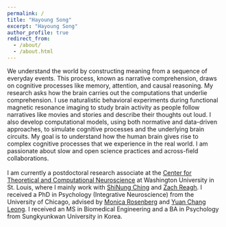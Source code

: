 ```yaml
---
permalink: /
title: "Hayoung Song"
excerpt: "Hayoung Song"
author_profile: true
redirect_from: 
  - /about/
  - /about.html
---
```


We understand the world by constructing meaning from a sequence of everyday events. This process, known as narrative comprehension, draws on cognitive processes like memory, attention, and causal reasoning. My research asks how the brain carries out the computations that underlie comprehension. I use naturalistic behavioral experiments during functional magnetic resonance imaging to study brain activity as people follow narratives like movies and stories and describe their thoughts out loud. I also develop computational models, using both normative and data-driven approaches, to simulate cognitive processes and the underlying brain circuits. My goal is to understand how the human brain gives rise to complex cognitive processes that we experience in the real world. I am passionate about slow and open science practices and across-field collaborations.
<br/>
<br/>
I am currently a postdoctoral research associate at the [Center for Theoretical and Computational Neuroscience](https://ctcn.wustl.edu/) at Washington University in St. Louis, where I mainly work with [ShiNung Ching](https://braindynamics.engineering.wustl.edu/) and [Zach Reagh](https://sites.wustl.edu/complexmemlab/). I received a PhD in Psychology (Integrative Neuroscience) from the University of Chicago, advised by [Monica Rosenberg](https://cablab.uchicago.edu/) and [Yuan Chang Leong](https://mcnlab.uchicago.edu/). I received an MS in Biomedical Engineering and a BA in Psychology from Sungkyunkwan University in Korea.
